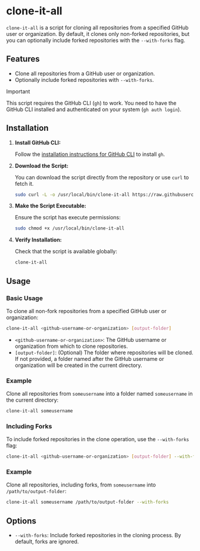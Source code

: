 # clone-it-all

`clone-it-all` is a script for cloning all repositories from a specified GitHub user or organization. By default, it clones only non-forked repositories, but you can optionally include forked repositories with the `--with-forks` flag.

## Features

-   Clone all repositories from a GitHub user or organization.
-   Optionally include forked repositories with `--with-forks`.

> [!IMPORTANT]
> This script requires the GitHub CLI (`gh`) to work. You need to have the GitHub CLI installed and authenticated on your system (`gh auth login`).

## Installation

1. **Install GitHub CLI:**

    Follow the [installation instructions for GitHub CLI](https://cli.github.com/) to install `gh`.

2. **Download the Script:**

    You can download the script directly from the repository or use `curl` to fetch it.

    ```bash
    sudo curl -L -o /usr/local/bin/clone-it-all https://raw.githubusercontent.com/MohammadxAli/clone-it-all/main/clone-it-all.sh
    ```

3. **Make the Script Executable:**

    Ensure the script has execute permissions:

    ```bash
    sudo chmod +x /usr/local/bin/clone-it-all
    ```

4. **Verify Installation:**

    Check that the script is available globally:

    ```bash
    clone-it-all
    ```

## Usage

### Basic Usage

To clone all non-fork repositories from a specified GitHub user or organization:

```bash
clone-it-all <github-username-or-organization> [output-folder]
```

-   `<github-username-or-organization>`: The GitHub username or organization from which to clone repositories.
-   `[output-folder]`: (Optional) The folder where repositories will be cloned. If not provided, a folder named after the GitHub username or organization will be created in the current directory.

### Example

Clone all repositories from `someusername` into a folder named `someusername` in the current directory:

```bash
clone-it-all someusername
```

### Including Forks

To include forked repositories in the clone operation, use the `--with-forks` flag:

```bash
clone-it-all <github-username-or-organization> [output-folder] --with-forks
```

### Example

Clone all repositories, including forks, from `someusername` into `/path/to/output-folder`:

```bash
clone-it-all someusername /path/to/output-folder --with-forks
```

## Options

-   `--with-forks`: Include forked repositories in the cloning process. By default, forks are ignored.
